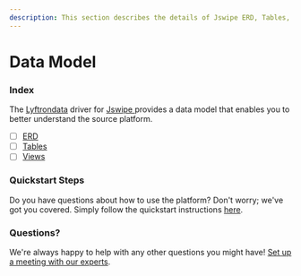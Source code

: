 ```yaml
---
description: This section describes the details of Jswipe ERD, Tables, and Views.
---
```


# Data Model

### Index

The  [Lyftrondata](https://www.lyftrondata.com/) driver for [Jswipe](https://www.lyftrondata.com/integration/jswipe/)[ ](https://www.lyftrondata.com/integration/jswipe/)provides a data model that enables you to better understand the source platform.

* [ ] [ERD](../../../marketing-analytics/jswipe/data-model/erd.md)
* [ ] [Tables](../../../marketing-analytics/jswipe/data-model/tables.md)
* [ ] [Views](../../../marketing-analytics/jswipe/data-model/views.md)

### Quickstart Steps

Do you have questions about how to use the platform? Don't worry; we've got you covered. Simply follow the quickstart instructions [here](../../../../quickstart-steps.md).

### Questions? <a href="#questions" id="questions"></a>

We're always happy to help with any other questions you might have! [Set up a meeting with our experts](https://www.lyftrondata.com/book-a-meeting/).

